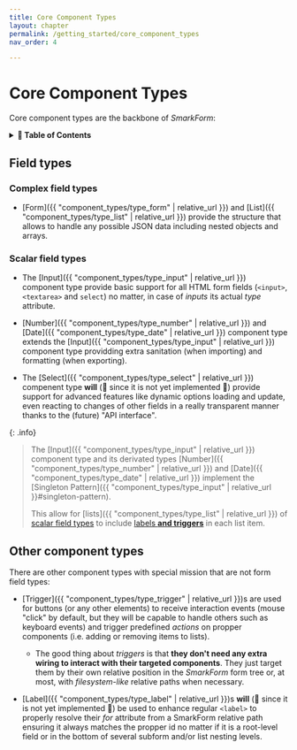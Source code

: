 ```yaml
---
title: Core Component Types
layout: chapter
permalink: /getting_started/core_component_types
nav_order: 4

---
```


# Core Component Types

Core component types are the backbone of *SmarkForm*:

<details>
<summary>
<strong>📖 Table of Contents</strong>
</summary>

  {{ "
<!-- vim-markdown-toc GitLab -->

* [Field types](#field-types)
    * [Complex field types](#complex-field-types)
    * [Scalar field types](#scalar-field-types)
* [Other component types](#other-component-types)

<!-- vim-markdown-toc -->
       " | markdownify }}

</details>


## Field types

### Complex field types

  * [Form]({{ "component_types/type_form" | relative_url }}) and
    [List]({{ "component_types/type_list" | relative_url }}) provide the
    structure that allows to handle any possible JSON data including nested
    objects and arrays.

### Scalar field types

  * The [Input]({{ "component_types/type_input" | relative_url }}) component
    type provide basic support for all HTML form fields (`<input>`,
    `<textarea>` and `select`) no matter, in case of *inputs* its actual *type*
    attribute.

  * [Number]({{ "component_types/type_number" | relative_url }}) and
    [Date]({{ "component_types/type_date" | relative_url }}) component type
    extends the [Input]({{ "component_types/type_input" | relative_url }})
    component type providding extra sanitation (when importing) and formatting
    (when exporting).

  * The [Select]({{ "component_types/type_select" | relative_url }}) compenent
    type **will** (🚧 since it is not yet implemented 🚧) provide support for
    advanced features like dynamic options loading and update, even reacting to
    changes of other fields in a really transparent manner thanks to the
    (future) "API interface".


{: .info}
> The [Input]({{ "component_types/type_input" | relative_url }}) component
> type and its derivated types
> [Number]({{ "component_types/type_number" | relative_url }})
> and [Date]({{ "component_types/type_date" | relative_url }})
> implement the
> [Singleton Pattern]({{ "component_types/type_input" | relative_url }}#singleton-pattern).
> 
> This allow for [lists]({{ "component_types/type_list" | relative_url }}) of
> [scalar field types](#scalar-field-types) to include
> [labels **and triggers**](#other-component-types) in each list item.


## Other component types

There are other component types with special mission that are not form field
types:

  * [Trigger]({{ "component_types/type_trigger" | relative_url }})s are used
    for buttons (or any other elements) to receive interaction events (mouse
    "click" by default, but they will be capable to handle others such as
    keyboard events) and trigger predefined *actions* on propper components
    (i.e. adding or removing items to lists).
    - The good thing about *triggers* is that **they don't need any extra
      wiring to interact with their targeted components**. They just target
      them by their own relative position in the *SmarkForm* form tree or, at
      most, with *filesystem-like* relative paths when necessary.

  * [Label]({{ "component_types/type_label" | relative_url }})s **will** (🚧
    since it is not yet implemented 🚧) be used to enhance regular `<label>` to
    properly resolve their *for* attribute from a SmarkForm relative path
    ensuring it always matches the propper id no matter if it is a root-level
    field or in the bottom of several subform and/or list nesting levels.


